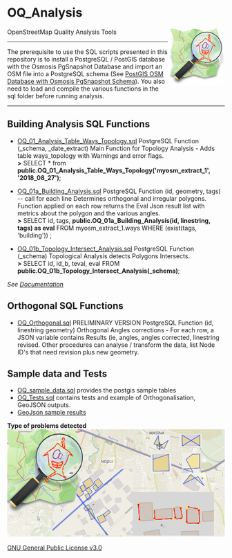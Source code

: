 # OQ_Analysis
OpenStreetMap Quality Analysis Tools 
<img align="right" width="132" height="132" src="img/OQi_132.png">

------------------------------------------------------------------------------------------------

The prerequisite to use the SQL scripts presented in this repository is to install a PostgreSQL / PostGIS database with the Osmosis PgSnapshot Database and import an OSM file into a PostgreSQL schema (See [PostGIS OSM Database with Osmosis PgSnapshot Schema](docs/PostGIS%20OSM%20Database%20with%20Osmosis%20PgSnapshot%20Schema.md)).
You also need to load and compile the various functions in the sql folder before running analysis.

------------------------------------------------------------------------------------------------


## Building Analysis SQL Functions

- [OQ_01_Analysis_Table_Ways_Topology.sql](sql/Analysis/OQ_01_Analysis_Table_Ways_Topology.sql) PostgreSQL Function (_schema, _date_extract) 
  Main Function for Topology Analysis - Adds table ways_topology with Warnings and error flags.
  <br/>**>** SELECT * from **public.OQ_01_Analysis_Table_Ways_Topology('myosm_extract_1', '2018_08_27')**;

- [OQ_01a_Building_Analysis.sql](sql/Analysis/OQ_01a_Building_Analysis.sql) PostgreSQL Function (id, geometry, tags) -- call for each line
  Determines orthogonal and irregular polygons. Function applied on each row returns the Eval Json result list with metrics about the polygon and the various angles.
  <br/>**>** SELECT id, tags, **public.OQ_01a_Building_Analysis(id, linestring, tags) as eval**
  FROM myosm_extract_1.ways WHERE (exist(tags, 'building')) ;

- [OQ_01b_Topology_Intersect_Analysis.sql](sql/Analysis/OQ_01b_Topology_Intersect_Analysis.sql) PostgreSQL Function (_schema) Topological Analysis detects Polygons Intersects.
  <br/>**>** SELECT id, id_b, teval, eval FROM **public.OQ_01b_Topology_Intersect_Analysis(_schema)**;
 
*See [Documentation](docs/OQ_01_Building_Analysis%20-%20Buildings%20Topological%20evaluation%20and%20Form%20analysis.md)*

## Orthogonal SQL Functions

- [OQ_Orthogonal.sql](sql/Orthogonal/OQ_Orthogonal.sql) PRELIMINARY VERSION PostgreSQL Function (id, linestring geometry) Orthogonal Angles corrections - For each row, a JSON variable contains Results (ie, angles, angles corrected, linestring revised. Other procedures can analyse / transform the data, list Node ID's that need revision plus new geometry.

## Sample data and Tests
- [OQ_sample_data.sql](sql/test/OQ_Sample_Data.sql) provides the postgis sample tables
- [OQ_Tests.sql](sql/test/OQ_Tests.sql) contains tests and example of Orthogonalisation, GeoJSON outputs.
- [GeoJson sample results](sql/test/geojson)


**Type of problems detected**
![](img/OQ-Analysis-Detects-Geometry-problems.png)

[GNU General Public License v3.0](LICENSE)


